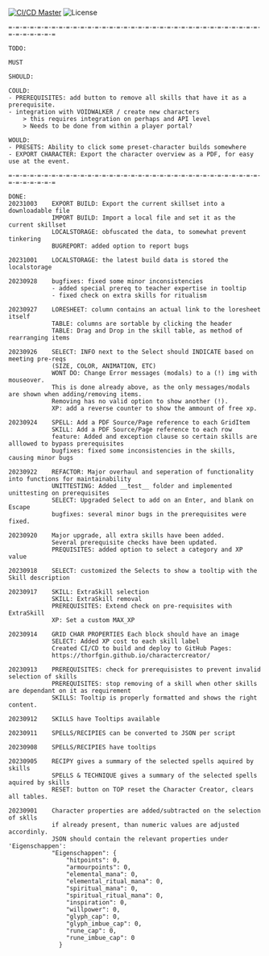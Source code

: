 [![CI/CD Master](https://github.com/Thorfgin/charactercreator/actions/workflows/node.js.yml/badge.svg)](https://github.com/Thorfgin/charactercreator/actions/workflows/node.js.yml)
![License](https://img.shields.io/github/license/Thorfgin/charactercreator)

	=-=-=-=-=-=-=-=-=-=-=-=-=-=-=-=-=-=-=-=-=-=-=-=-=-=-=-=-=-=-=-=-=-=-=-=-=-=-=-=-=-=

	TODO:

	MUST

	SHOULD:

	COULD:
	- PREREQUISITES: add button to remove all skills that have it as a prerequisite.
	- integration with VOIDWALKER / create new characters
		> this requires integration on perhaps and API level
		> Needs to be done from within a player portal?

	WOULD: 
	- PRESETS: Ability to click some preset-character builds somewhere
	- EXPORT CHARACTER: Export the character overview as a PDF, for easy use at the event.
	
	=-=-=-=-=-=-=-=-=-=-=-=-=-=-=-=-=-=-=-=-=-=-=-=-=-=-=-=-=-=-=-=-=-=-=-=-=-=-=-=-=-=

	DONE:
	20231003	EXPORT BUILD: Export the current skillset into a downloadable file
				IMPORT BUILD: Import a local file and set it as the current skillset
				LOCALSTORAGE: obfuscated the data, to somewhat prevent tinkering
				BUGREPORT: added option to report bugs

	20231001	LOCALSTORAGE: the latest build data is stored the localstorage

	20230928	bugfixes: fixed some minor inconsistencies
				- added special prereq to teacher expertise in tooltip
				- fixed check on extra skills for ritualism

	20230927	LORESHEET: column contains an actual link to the loresheet itself
				TABLE: columns are sortable by clicking the header
				TABLE: Drag and Drop in the skill table, as method of rearranging items

	20230926	SELECT: INFO next to the Select should INDICATE based on meeting pre-reqs
				(SIZE, COLOR, ANIMATION, ETC)
				WONT DO: Change Error messages (modals) to a (!) img with mouseover.
				This is done already above, as the only messages/modals are shown when adding/removing items.
				Removing has no valid option to show another (!).
				XP: add a reverse counter to show the ammount of free xp.

	20230924	SPELL: Add a PDF Source/Page reference to each GridItem
				SKILL: Add a PDF Source/Page reference to each row
				feature: Added and exception clause so certain skills are alllowed to bypass prerequisites
				bugfixes: fixed some inconsistencies in the skills, causing minor bugs

	20230922	REFACTOR: Major overhaul and seperation of functionality into functions for maintainability
				UNITTESTING: Added __test__ folder and implemented unittesting on prerequisites
				SELECT: Upgraded Select to add on an Enter, and blank on Escape
				bugfixes: several minor bugs in the prerequisites were fixed.

	20230920	Major upgrade, all extra skills have been added.
				Several prerequisite checks have been updated.
				PREQUISITES: added option to select a category and XP value

	20230918	SELECT: customized the Selects to show a tooltip with the Skill description

	20230917	SKILL: ExtraSkill selection
				SKILL: ExtraSkill removal
				PREREQUISITES: Extend check on pre-requisites with ExtraSkill
				XP: Set a custom MAX_XP

	20230914	GRID CHAR PROPERTIES Each block should have an image	
				SELECT: Added XP cost to each skill label
				Created CI/CD to build and deploy to GitHub Pages:
				https://thorfgin.github.io/charactercreator/

	20230913	PREREQUISITES: check for prerequisistes to prevent invalid selection of skills 
				PREREQUISITES: stop removing of a skill when other skills are dependant on it as requirement
				SKILLS: Tooltip is properly formatted and shows the right content.
	
	20230912	SKILLS have Tooltips available
	
	20230911    SPELLS/RECIPIES can be converted to JSON per script
	
	20230908	SPELLS/RECIPIES have tooltips
	
	20230905	RECIPY gives a summary of the selected spells aquired by skills
				SPELLS & TECHNIQUE gives a summary of the selected spells aquired by skills
				RESET: button on TOP reset the Character Creator, clears all tables.
	
	20230901 	Character properties are added/subtracted on the selection of sklls
				if already present, than numeric values are adjusted accordinly. 
				JSON should contain the relevant properties under 'Eigenschappen':
				"Eigenschappen": {
					"hitpoints": 0,
					"armourpoints": 0,
					"elemental_mana": 0,
					"elemental_ritual_mana": 0,
					"spiritual_mana": 0,
					"spiritual_ritual_mana": 0,
					"inspiration": 0,
					"willpower": 0,
					"glyph_cap": 0,
					"glyph_imbue_cap": 0,
					"rune_cap": 0,
					"rune_imbue_cap": 0
				  }
